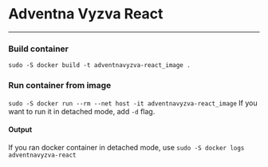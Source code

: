 # Adventna Vyzva React

<hr>

### Build container
`sudo -S docker build -t adventnavyzva-react_image .`

### Run container from image
`sudo -S docker run --rm --net host -it adventnavyzva-react_image`
If you want to run it in detached mode, add `-d` flag.

#### Output
If you ran docker container in detached mode, use `sudo -S docker logs adventnavyzva-react`
